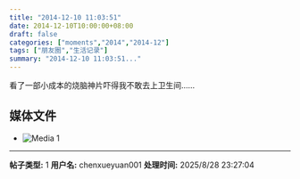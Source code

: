 ```yaml
---
title: "2014-12-10 11:03:51"
date: 2014-12-10T10:00:00+08:00
draft: false
categories: ["moments","2014","2014-12"]
tags: ["朋友圈","生活记录"]
summary: "2014-12-10 11:03:51..."
---
```


看了一部小成本的烧脑神片吓得我不敢去上卫生间……

## 媒体文件

- ![Media 1](/Moments/photos/2014-12-10/201412101103510.jpg)

---

**帖子类型:** 1
**用户名:** chenxueyuan001
**处理时间:** 2025/8/28 23:27:04